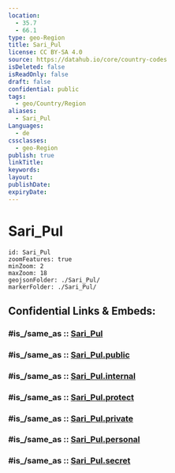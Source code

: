```yaml
---
location:
  - 35.7
  - 66.1
type: geo-Region
title: Sari_Pul
license: CC BY-SA 4.0
source: https://datahub.io/core/country-codes
isDeleted: false
isReadOnly: false
draft: false
confidential: public
tags:
  - geo/Country/Region
aliases:
  - Sari_Pul
Languages:
  - de
cssclasses:
  - geo-Region
publish: true
linkTitle:
keywords:
layout:
publishDate:
expiryDate:
---
```


# Sari_Pul

```leaflet
id: Sari_Pul
zoomFeatures: true 
minZoom: 2 
maxZoom: 18
geojsonFolder: ./Sari_Pul/
markerFolder: ./Sari_Pul/
```


## Confidential Links & Embeds: 

### #is_/same_as :: [Sari_Pul](/_Standards/Earth/Continent/Asia/Asia~Central/Afghanistan/provinces~Afghanistan/Sari_Pul.md) 

### #is_/same_as :: [Sari_Pul.public](/_public/Earth/Continent/Asia/Asia~Central/Afghanistan/provinces~Afghanistan/Sari_Pul.public.md) 

### #is_/same_as :: [Sari_Pul.internal](/_internal/Earth/Continent/Asia/Asia~Central/Afghanistan/provinces~Afghanistan/Sari_Pul.internal.md) 

### #is_/same_as :: [Sari_Pul.protect](/_protect/Earth/Continent/Asia/Asia~Central/Afghanistan/provinces~Afghanistan/Sari_Pul.protect.md) 

### #is_/same_as :: [Sari_Pul.private](/_private/Earth/Continent/Asia/Asia~Central/Afghanistan/provinces~Afghanistan/Sari_Pul.private.md) 

### #is_/same_as :: [Sari_Pul.personal](/_personal/Earth/Continent/Asia/Asia~Central/Afghanistan/provinces~Afghanistan/Sari_Pul.personal.md) 

### #is_/same_as :: [Sari_Pul.secret](/_secret/Earth/Continent/Asia/Asia~Central/Afghanistan/provinces~Afghanistan/Sari_Pul.secret.md)

